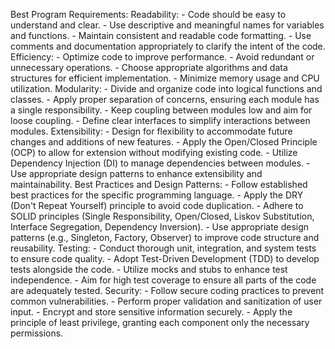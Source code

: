 Best Program Requirements:
  Readability:
    - Code should be easy to understand and clear.
    - Use descriptive and meaningful names for variables and functions.
    - Maintain consistent and readable code formatting.
    - Use comments and documentation appropriately to clarify the intent of the code.
  Efficiency:
    - Optimize code to improve performance.
    - Avoid redundant or unnecessary operations.
    - Choose appropriate algorithms and data structures for efficient implementation.
    - Minimize memory usage and CPU utilization.
  Modularity:
    - Divide and organize code into logical functions and classes.
    - Apply proper separation of concerns, ensuring each module has a single responsibility.
    - Keep coupling between modules low and aim for loose coupling.
    - Define clear interfaces to simplify interactions between modules.
  Extensibility:
    - Design for flexibility to accommodate future changes and additions of new features.
    - Apply the Open/Closed Principle (OCP) to allow for extension without modifying existing code.
    - Utilize Dependency Injection (DI) to manage dependencies between modules.
    - Use appropriate design patterns to enhance extensibility and maintainability.
  Best Practices and Design Patterns:
    - Follow established best practices for the specific programming language.
    - Apply the DRY (Don't Repeat Yourself) principle to avoid code duplication.
    - Adhere to SOLID principles (Single Responsibility, Open/Closed, Liskov Substitution, Interface Segregation, Dependency Inversion).
    - Use appropriate design patterns (e.g., Singleton, Factory, Observer) to improve code structure and reusability.
  Testing:
    - Conduct thorough unit, integration, and system tests to ensure code quality.
    - Adopt Test-Driven Development (TDD) to develop tests alongside the code.
    - Utilize mocks and stubs to enhance test independence.
    - Aim for high test coverage to ensure all parts of the code are adequately tested.
  Security:
    - Follow secure coding practices to prevent common vulnerabilities.
    - Perform proper validation and sanitization of user input.
    - Encrypt and store sensitive information securely.
    - Apply the principle of least privilege, granting each component only the necessary permissions.